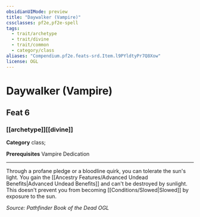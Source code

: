 ```yaml
---
obsidianUIMode: preview
title: "Daywalker (Vampire)"
cssclasses: pf2e,pf2e-spell
tags:
  - trait/archetype
  - trait/divine
  - trait/common
  - category/class
aliases: "Compendium.pf2e.feats-srd.Item.l9PYldtyPr7Q8Xow"
license: OGL
---
```

# Daywalker (Vampire)
## Feat 6
### [[archetype]][[divine]]

**Category** class; 



**Prerequisites** Vampire Dedication
* * *
Through a profane pledge or a bloodline quirk, you can tolerate the sun's light. You gain the [[Ancestry Features/Advanced Undead Benefits|Advanced Undead Benefits]] and can't be destroyed by sunlight. This doesn't prevent you from becoming [[Conditions/Slowed|Slowed]] by exposure to the sun.

*Source: Pathfinder Book of the Dead*
*OGL*